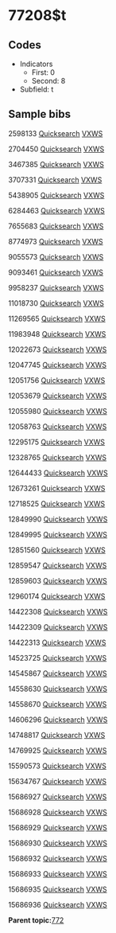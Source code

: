 # 77208$t

## Codes

-   Indicators
    -   First: 0
    -   Second: 8
-   Subfield: t

## Sample bibs

2598133 [Quicksearch](https://search.library.yale.edu/catalog/2598133) [VXWS](http://prodorbis.library.yale.edu:7014/vxws/GetHoldingsService?bibId=2598133)

2704450 [Quicksearch](https://search.library.yale.edu/catalog/2704450) [VXWS](http://prodorbis.library.yale.edu:7014/vxws/GetHoldingsService?bibId=2704450)

3467385 [Quicksearch](https://search.library.yale.edu/catalog/3467385) [VXWS](http://prodorbis.library.yale.edu:7014/vxws/GetHoldingsService?bibId=3467385)

3707331 [Quicksearch](https://search.library.yale.edu/catalog/3707331) [VXWS](http://prodorbis.library.yale.edu:7014/vxws/GetHoldingsService?bibId=3707331)

5438905 [Quicksearch](https://search.library.yale.edu/catalog/5438905) [VXWS](http://prodorbis.library.yale.edu:7014/vxws/GetHoldingsService?bibId=5438905)

6284463 [Quicksearch](https://search.library.yale.edu/catalog/6284463) [VXWS](http://prodorbis.library.yale.edu:7014/vxws/GetHoldingsService?bibId=6284463)

7655683 [Quicksearch](https://search.library.yale.edu/catalog/7655683) [VXWS](http://prodorbis.library.yale.edu:7014/vxws/GetHoldingsService?bibId=7655683)

8774973 [Quicksearch](https://search.library.yale.edu/catalog/8774973) [VXWS](http://prodorbis.library.yale.edu:7014/vxws/GetHoldingsService?bibId=8774973)

9055573 [Quicksearch](https://search.library.yale.edu/catalog/9055573) [VXWS](http://prodorbis.library.yale.edu:7014/vxws/GetHoldingsService?bibId=9055573)

9093461 [Quicksearch](https://search.library.yale.edu/catalog/9093461) [VXWS](http://prodorbis.library.yale.edu:7014/vxws/GetHoldingsService?bibId=9093461)

9958237 [Quicksearch](https://search.library.yale.edu/catalog/9958237) [VXWS](http://prodorbis.library.yale.edu:7014/vxws/GetHoldingsService?bibId=9958237)

11018730 [Quicksearch](https://search.library.yale.edu/catalog/11018730) [VXWS](http://prodorbis.library.yale.edu:7014/vxws/GetHoldingsService?bibId=11018730)

11269565 [Quicksearch](https://search.library.yale.edu/catalog/11269565) [VXWS](http://prodorbis.library.yale.edu:7014/vxws/GetHoldingsService?bibId=11269565)

11983948 [Quicksearch](https://search.library.yale.edu/catalog/11983948) [VXWS](http://prodorbis.library.yale.edu:7014/vxws/GetHoldingsService?bibId=11983948)

12022673 [Quicksearch](https://search.library.yale.edu/catalog/12022673) [VXWS](http://prodorbis.library.yale.edu:7014/vxws/GetHoldingsService?bibId=12022673)

12047745 [Quicksearch](https://search.library.yale.edu/catalog/12047745) [VXWS](http://prodorbis.library.yale.edu:7014/vxws/GetHoldingsService?bibId=12047745)

12051756 [Quicksearch](https://search.library.yale.edu/catalog/12051756) [VXWS](http://prodorbis.library.yale.edu:7014/vxws/GetHoldingsService?bibId=12051756)

12053679 [Quicksearch](https://search.library.yale.edu/catalog/12053679) [VXWS](http://prodorbis.library.yale.edu:7014/vxws/GetHoldingsService?bibId=12053679)

12055980 [Quicksearch](https://search.library.yale.edu/catalog/12055980) [VXWS](http://prodorbis.library.yale.edu:7014/vxws/GetHoldingsService?bibId=12055980)

12058763 [Quicksearch](https://search.library.yale.edu/catalog/12058763) [VXWS](http://prodorbis.library.yale.edu:7014/vxws/GetHoldingsService?bibId=12058763)

12295175 [Quicksearch](https://search.library.yale.edu/catalog/12295175) [VXWS](http://prodorbis.library.yale.edu:7014/vxws/GetHoldingsService?bibId=12295175)

12328765 [Quicksearch](https://search.library.yale.edu/catalog/12328765) [VXWS](http://prodorbis.library.yale.edu:7014/vxws/GetHoldingsService?bibId=12328765)

12644433 [Quicksearch](https://search.library.yale.edu/catalog/12644433) [VXWS](http://prodorbis.library.yale.edu:7014/vxws/GetHoldingsService?bibId=12644433)

12673261 [Quicksearch](https://search.library.yale.edu/catalog/12673261) [VXWS](http://prodorbis.library.yale.edu:7014/vxws/GetHoldingsService?bibId=12673261)

12718525 [Quicksearch](https://search.library.yale.edu/catalog/12718525) [VXWS](http://prodorbis.library.yale.edu:7014/vxws/GetHoldingsService?bibId=12718525)

12849990 [Quicksearch](https://search.library.yale.edu/catalog/12849990) [VXWS](http://prodorbis.library.yale.edu:7014/vxws/GetHoldingsService?bibId=12849990)

12849995 [Quicksearch](https://search.library.yale.edu/catalog/12849995) [VXWS](http://prodorbis.library.yale.edu:7014/vxws/GetHoldingsService?bibId=12849995)

12851560 [Quicksearch](https://search.library.yale.edu/catalog/12851560) [VXWS](http://prodorbis.library.yale.edu:7014/vxws/GetHoldingsService?bibId=12851560)

12859547 [Quicksearch](https://search.library.yale.edu/catalog/12859547) [VXWS](http://prodorbis.library.yale.edu:7014/vxws/GetHoldingsService?bibId=12859547)

12859603 [Quicksearch](https://search.library.yale.edu/catalog/12859603) [VXWS](http://prodorbis.library.yale.edu:7014/vxws/GetHoldingsService?bibId=12859603)

12960174 [Quicksearch](https://search.library.yale.edu/catalog/12960174) [VXWS](http://prodorbis.library.yale.edu:7014/vxws/GetHoldingsService?bibId=12960174)

14422308 [Quicksearch](https://search.library.yale.edu/catalog/14422308) [VXWS](http://prodorbis.library.yale.edu:7014/vxws/GetHoldingsService?bibId=14422308)

14422309 [Quicksearch](https://search.library.yale.edu/catalog/14422309) [VXWS](http://prodorbis.library.yale.edu:7014/vxws/GetHoldingsService?bibId=14422309)

14422313 [Quicksearch](https://search.library.yale.edu/catalog/14422313) [VXWS](http://prodorbis.library.yale.edu:7014/vxws/GetHoldingsService?bibId=14422313)

14523725 [Quicksearch](https://search.library.yale.edu/catalog/14523725) [VXWS](http://prodorbis.library.yale.edu:7014/vxws/GetHoldingsService?bibId=14523725)

14545867 [Quicksearch](https://search.library.yale.edu/catalog/14545867) [VXWS](http://prodorbis.library.yale.edu:7014/vxws/GetHoldingsService?bibId=14545867)

14558630 [Quicksearch](https://search.library.yale.edu/catalog/14558630) [VXWS](http://prodorbis.library.yale.edu:7014/vxws/GetHoldingsService?bibId=14558630)

14558670 [Quicksearch](https://search.library.yale.edu/catalog/14558670) [VXWS](http://prodorbis.library.yale.edu:7014/vxws/GetHoldingsService?bibId=14558670)

14606296 [Quicksearch](https://search.library.yale.edu/catalog/14606296) [VXWS](http://prodorbis.library.yale.edu:7014/vxws/GetHoldingsService?bibId=14606296)

14748817 [Quicksearch](https://search.library.yale.edu/catalog/14748817) [VXWS](http://prodorbis.library.yale.edu:7014/vxws/GetHoldingsService?bibId=14748817)

14769925 [Quicksearch](https://search.library.yale.edu/catalog/14769925) [VXWS](http://prodorbis.library.yale.edu:7014/vxws/GetHoldingsService?bibId=14769925)

15590573 [Quicksearch](https://search.library.yale.edu/catalog/15590573) [VXWS](http://prodorbis.library.yale.edu:7014/vxws/GetHoldingsService?bibId=15590573)

15634767 [Quicksearch](https://search.library.yale.edu/catalog/15634767) [VXWS](http://prodorbis.library.yale.edu:7014/vxws/GetHoldingsService?bibId=15634767)

15686927 [Quicksearch](https://search.library.yale.edu/catalog/15686927) [VXWS](http://prodorbis.library.yale.edu:7014/vxws/GetHoldingsService?bibId=15686927)

15686928 [Quicksearch](https://search.library.yale.edu/catalog/15686928) [VXWS](http://prodorbis.library.yale.edu:7014/vxws/GetHoldingsService?bibId=15686928)

15686929 [Quicksearch](https://search.library.yale.edu/catalog/15686929) [VXWS](http://prodorbis.library.yale.edu:7014/vxws/GetHoldingsService?bibId=15686929)

15686930 [Quicksearch](https://search.library.yale.edu/catalog/15686930) [VXWS](http://prodorbis.library.yale.edu:7014/vxws/GetHoldingsService?bibId=15686930)

15686932 [Quicksearch](https://search.library.yale.edu/catalog/15686932) [VXWS](http://prodorbis.library.yale.edu:7014/vxws/GetHoldingsService?bibId=15686932)

15686933 [Quicksearch](https://search.library.yale.edu/catalog/15686933) [VXWS](http://prodorbis.library.yale.edu:7014/vxws/GetHoldingsService?bibId=15686933)

15686935 [Quicksearch](https://search.library.yale.edu/catalog/15686935) [VXWS](http://prodorbis.library.yale.edu:7014/vxws/GetHoldingsService?bibId=15686935)

15686936 [Quicksearch](https://search.library.yale.edu/catalog/15686936) [VXWS](http://prodorbis.library.yale.edu:7014/vxws/GetHoldingsService?bibId=15686936)

**Parent topic:**[772](../../tags/772/772.md)


